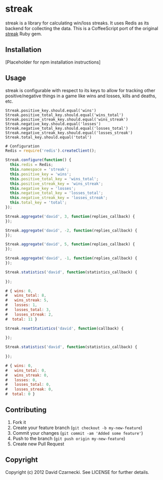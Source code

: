 # streak

streak is a library for calculating win/loss streaks. It uses Redis as its backend for collecting the data. 
This is a CoffeeScript port of the original [streak](https://github.com/czarneckid/streak) Ruby gem.

## Installation

[Placeholder for npm installation instructions]

## Usage

streak is configurable with respect to its keys to allow for tracking other positive/negative things in a game like wins and losses, kills and deaths, etc.

    Streak.positive_key.should.equal('wins')
    Streak.positive_total_key.should.equal('wins_total')
    Streak.positive_streak_key.should.equal('wins_streak')
    Streak.negative_key.should.equal('losses')
    Streak.negative_total_key.should.equal('losses_total')
    Streak.negative_streak_key.should.equal('losses_streak')
    Streak.total_key.should.equal('total')


```javascript
# Configuration
Redis = require('redis').createClient();

Streak.configure(function() {
  this.redis = Redis;
  this.namespace = 'streak';
  this.positive_key = 'wins';
  this.positive_total_key = 'wins_total';
  this.positive_streak_key = 'wins_streak';
  this.negative_key = 'losses';
  this.negative_total_key = 'losses_total';
  this.negative_streak_key = 'losses_streak';
  this.total_key = 'total';
});

Streak.aggregate('david', 3, function(replies_callback) {  
});

Streak.aggregate('david', -2, function(replies_callback) {  
});

Streak.aggregate('david', 5, function(replies_callback) {  
});

Streak.aggregate('david', -1, function(replies_callback) {  
});

Streak.statistics('david', function(statistics_callback) {
  
});

# { wins: 0,
#   wins_total: 8,
#   wins_streak: 5,
#   losses: 1,
#   losses_total: 3,
#   losses_streak: 2,
#  total: 11 } 

Streak.resetStatistics('david', function(callback) {
  
});

Streak.statistics('david', function(statistics_callback) {
  
});

# { wins: 0,
#   wins_total: 0,
#   wins_streak: 0,
#   losses: 0,
#   losses_total: 0,
#   losses_streak: 0,
#  total: 0 } 

```

## Contributing

1. Fork it
2. Create your feature branch (`git checkout -b my-new-feature`)
3. Commit your changes (`git commit -am 'Added some feature'`)
4. Push to the branch (`git push origin my-new-feature`)
5. Create new Pull Request

## Copyright

Copyright (c) 2012 David Czarnecki. See LICENSE for further details.
